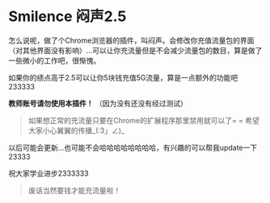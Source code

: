 ﻿# Smilence 闷声2.5

怎么说呢，做了个Chrome浏览器的插件，叫闷声。会修改你充值流量包的界面（对其他界面没有影响）...可以让你充流量但是不会减少流量包的数目，算是做了一些微小的工作吧，很惭愧。

如果你的绩点高于2.5可以让你5块钱充值5G流量，算是一点额外的功能吧233333

__教师账号请勿使用本插件！__ （因为没有还没有经过测试）

> 如果想正常的充流量只要在Chrome的扩展程序那里禁用就可以了= =
> 希望大家小心翼翼的传播_(:3」∠)_

以后可能会更新...也可能不会哈哈哈哈哈哈哈哈，有兴趣的可以帮我update一下23333

祝大家学业进步2333333

> 废话当然要钱才能充流量啦！
